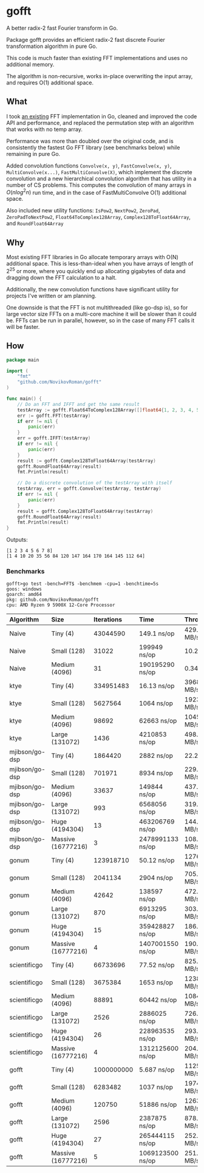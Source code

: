 # gofft

A better radix-2 fast Fourier transform in Go.

Package gofft provides an efficient radix-2 fast discrete Fourier transformation algorithm in pure Go.

This code is much faster than existing FFT implementations and uses no additional memory.

The algorithm is non-recursive, works in-place overwriting the input array, and requires O(1) additional space.

## What

I took [an existing](https://github.com/ktye/fft) FFT implementation in Go, cleaned and improved the code API and performance, and replaced the permutation step with an algorithm that works with no temp array.

Performance was more than doubled over the original code, and is consistently the fastest Go FFT library (see benchmarks below) while remaining in pure Go.

Added convolution functions `Convolve(x, y)`, `FastConvolve(x, y)`, `MultiConvolve(x...)`, `FastMultiConvolve(X)`, which implement the discrete convolution and a new hierarchical convolution algorithm that has utility in a number of CS problems. This computes the convolution of many arrays in $O(n log^2 n)$ run time, and in the case of FastMultiConvolve O(1) additional space.

Also included new utility functions: `IsPow2`, `NextPow2`, `ZeroPad`, `ZeroPadToNextPow2`, `Float64ToComplex128Array`, `Complex128ToFloat64Array`, and `RoundFloat64Array`

## Why

Most existing FFT libraries in Go allocate temporary arrays with O(N) additional space. This is less-than-ideal when you have arrays of length of $2^{25}$ or more, where you quickly end up allocating gigabytes of data and dragging down the FFT calculation to a halt.

Additionally, the new convolution functions have significant utility for projects I've written or am planning.

One downside is that the FFT is not multithreaded (like go-dsp is), so for large vector size FFTs on a multi-core machine it will be slower than it could be. FFTs can be run in parallel, however, so in the case of many FFT calls it will be faster.

## How

```go
package main

import (
    "fmt"
    "github.com/NovikovRoman/gofft"
)

func main() {
    // Do an FFT and IFFT and get the same result
    testArray := gofft.Float64ToComplex128Array([]float64{1, 2, 3, 4, 5, 6, 7, 8})
    err := gofft.FFT(testArray)
    if err != nil {
        panic(err)
    }
    err = gofft.IFFT(testArray)
    if err != nil {
        panic(err)
    }
    result := gofft.Complex128ToFloat64Array(testArray)
    gofft.RoundFloat64Array(result)
    fmt.Println(result)

    // Do a discrete convolution of the testArray with itself
    testArray, err = gofft.Convolve(testArray, testArray)
    if err != nil {
        panic(err)
    }
    result = gofft.Complex128ToFloat64Array(testArray)
    gofft.RoundFloat64Array(result)
    fmt.Println(result)
}
```

Outputs:

```text
[1 2 3 4 5 6 7 8]
[1 4 10 20 35 56 84 120 147 164 170 164 145 112 64]
```

### Benchmarks

```text
gofft>go test -bench=FFT$ -benchmem -cpu=1 -benchtime=5s
goos: windows
goarch: amd64
pkg: github.com/NovikovRoman/gofft
cpu: AMD Ryzen 9 5900X 12-Core Processor
```

| Algorithm      | Size               | Iterations | Time             | Throughput    | Memory         | Allocs       |
|:---------------|:-------------------|:-----------|:-----------------|:--------------|:---------------|:-------------|
| Naive          | Tiny (4)           | 43044590   | 149.1 ns/op      | 429.29 MB/s   | 64 B/op        | 1 allocs/op  |
| Naive          | Small (128)        | 31022      | 199949 ns/op     | 10.24 MB/s    | 2048 B/op      | 1 allocs/op  |
| Naive          | Medium (4096)      | 31         | 190195290 ns/op  | 0.34 MB/s     | 65536 B/op     | 1 allocs/op  |
| ktye           | Tiny (4)           | 334951483  | 16.13 ns/op      | 3968.29 MB/s  | 0 B/op         | 0 allocs/op  |
| ktye           | Small (128)        | 5627564    | 1064 ns/op       | 1923.91 MB/s  | 0 B/op         | 0 allocs/op  |
| ktye           | Medium (4096)      | 98692      | 62663 ns/op      | 1045.86 MB/s  | 0 B/op         | 0 allocs/op  |
| ktye           | Large (131072)     | 1436       | 4210853 ns/op    | 498.03 MB/s   | 0 B/op         | 0 allocs/op  |
| mjibson/go-dsp | Tiny (4)           | 1864420    | 2882 ns/op       | 22.21 MB/s    | 499 B/op       | 13 allocs/op |
| mjibson/go-dsp | Small (128)        | 701971     | 8934 ns/op       | 229.24 MB/s   | 5572 B/op      | 18 allocs/op |
| mjibson/go-dsp | Medium (4096)      | 33637      | 149844 ns/op     | 437.36 MB/s   | 164358 B/op    | 23 allocs/op |
| mjibson/go-dsp | Large (131072)     | 993        | 6568056 ns/op    | 319.30 MB/s   | 5243432 B/op   | 28 allocs/op |
| mjibson/go-dsp | Huge (4194304)     | 13         | 463206769 ns/op  | 144.88 MB/s   | 167772795 B/op | 33 allocs/op |
| mjibson/go-dsp | Massive (16777216) | 3          | 2478991133 ns/op | 108.28 MB/s   | 671089306 B/op | 35 allocs/op |
| gonum          | Tiny (4)           | 123918710  | 50.12 ns/op      | 1276.84 MB/s  | 0 B/op         | 0 allocs/op  |
| gonum          | Small (128)        | 2041134    | 2904 ns/op       | 705.33 MB/s   | 0 B/op         | 0 allocs/op  |
| gonum          | Medium (4096)      | 42642      | 138597 ns/op     | 472.85 MB/s   | 0 B/op         | 0 allocs/op  |
| gonum          | Large (131072)     | 870        | 6913295 ns/op    | 303.35 MB/s   | 0 B/op         | 0 allocs/op  |
| gonum          | Huge (4194304)     | 15         | 359428827 ns/op  | 186.71 MB/s   | 0 B/op         | 0 allocs/op  |
| gonum          | Massive (16777216) | 4          | 1407001550 ns/op | 190.79 MB/s   | 0 B/op         | 0 allocs/op  |
| scientificgo   | Tiny (4)           | 66733696   | 77.52 ns/op      | 825.58 MB/s   | 128 B/op       | 2 allocs/op  |
| scientificgo   | Small (128)        | 3675384    | 1653 ns/op       | 1238.64 MB/s  | 4096 B/op      | 2 allocs/op  |
| scientificgo   | Medium (4096)      | 88891      | 60442 ns/op      | 1084.28 MB/s  | 131072 B/op    | 2 allocs/op  |
| scientificgo   | Large (131072)     | 2526       | 2886025 ns/op    | 726.66 MB/s   | 4194304 B/op   | 2 allocs/op  |
| scientificgo   | Huge (4194304)     | 26         | 228963535 ns/op  | 293.10 MB/s   | 134217728 B/op | 2 allocs/op  |
| scientificgo   | Massive (16777216) | 4          | 1312125600 ns/op | 204.58 MB/s   | 536870914 B/op | 2 allocs/op  |
| gofft          | Tiny (4)           | 1000000000 | 5.687 ns/op      | 11253.23 MB/s | 0 B/op         | 0 allocs/op  |
| gofft          | Small (128)        | 6283482    | 1037 ns/op       | 1974.64 MB/s  | 0 B/op         | 0 allocs/op  |
| gofft          | Medium (4096)      | 120750     | 51886 ns/op      | 1263.07 MB/s  | 0 B/op         | 0 allocs/op  |
| gofft          | Large (131072)     | 2596       | 2387875 ns/op    | 878.25 MB/s   | 0 B/op         | 0 allocs/op  |
| gofft          | Huge (4194304)     | 27         | 265444115 ns/op  | 252.82 MB/s   | 0 B/op         | 0 allocs/op  |
| gofft          | Massive (16777216) | 5          | 1069123500 ns/op | 251.08 MB/s   | 0 B/op         | 0 allocs/op  |
